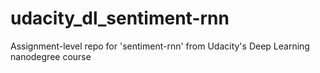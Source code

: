 # udacity_dl_sentiment-rnn
Assignment-level repo for 'sentiment-rnn' from Udacity's Deep Learning nanodegree course
